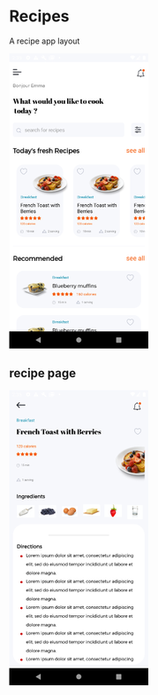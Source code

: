 # Recipes
A recipe app layout

<img src="https://github.com/Njumbi/Recipes/blob/master/app/src/main/res/drawable/home_page.png" height="50%" width="50%"/>

## recipe page
<img src="https://github.com/Njumbi/Recipes/blob/master/app/src/main/res/drawable/recipe.png" height="50%" width="50%"/>

